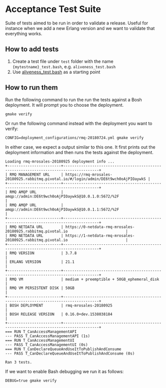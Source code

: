 # Acceptance Test Suite

Suite of tests aimed to be run in order to validate a release. Useful for
instance when we add a new Erlang version and we want to validate that everything
works.

## How to add tests

1. Create a test file under `test` folder with the name `{mytestname}_test.bash`, e.g. `aliveness_test.bash`
2. Use [aliveness_test.bash](test/aliveness_test.bash) as a starting point


## How to run them

Run the following command to run the run the tests against a Bosh deployment. It will prompt you to choose the deployment.
```
gmake verify
```

Or run the following command instead with the deployment you want to verify:
```
CONFIG=deployment_configurations/rmq-20180724.yml gmake verify
```

In either case, we expect a output similar to this one. It first prints out the deployment information and then runs the tests against the deployment.
```
Loading rmq-mrosales-20180925 deployment info ...
+------------------------+--------------------------------------------------------------------------------------+
| RMQ MANAGEMENT URL     | https://rmq-mrosales-20180925.rabbitmq.pivotal.io/#/login/admin/DE6t9wch0oAjPIOaywkS |
+------------------------+--------------------------------------------------------------------------------------+
| RMQ AMQP URL           | amqp://admin:DE6t9wch0oAjPIOaywkS@10.0.1.0:5672/%2F                                  |
| RMQ AMQP URL           | amqp://admin:DE6t9wch0oAjPIOaywkS@10.0.1.1:5672/%2F                                  |
+------------------------+--------------------------------------------------------------------------------------+
| RMQ NETDATA URL        | https://0-netdata-rmq-mrosales-20180925.rabbitmq.pivotal.io                          |
| RMQ NETDATA URL        | https://1-netdata-rmq-mrosales-20180925.rabbitmq.pivotal.io                          |
+------------------------+--------------------------------------------------------------------------------------+
| RMQ VERSION            | 3.7.8                                                                                |
| ERLANG VERSION         | 21.1                                                                                 |
+------------------------+--------------------------------------------------------------------------------------+
| RMQ VM                 | medium + preemptible + 50GB_ephemeral_disk                                           |
| RMQ VM PERSISTENT DISK | 50GB                                                                                 |
+------------------------+--------------------------------------------------------------------------------------+
| BOSH DEPLOYMENT        | rmq-mrosales-20180925                                                                |
| BOSH RELEASE VERSION   | 0.16.0+dev.1538038184                                                                |
+------------------------+--------------------------------------------------------------------------------------+
=== RUN T_CanAccessManagementAPI
--- PASS T_CanAccessManagementAPI (1s)
=== RUN T_CanAccessManagementUI
--- PASS T_CanAccessManagementUI (0s)
=== RUN T_CanDeclareQueueAndUseItToPublishAndConsume
--- PASS T_CanDeclareQueueAndUseItToPublishAndConsume (0s)

Ran 3 tests.
```

If we want to enable Bash debugging we run it as follows:
```
DEBUG=true gmake verify 
```
